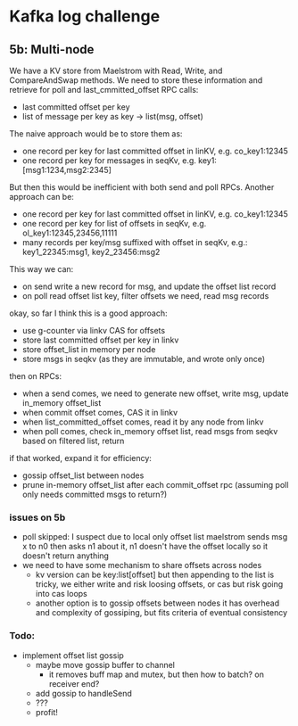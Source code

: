 # Kafka log challenge

## 5b: Multi-node

We have a KV store from Maelstrom with Read, Write, and CompareAndSwap methods.
We need to store these information and retrieve for poll and last_cmmitted_offset RPC calls:
* last committed offset per key
* list of message per key as key -> list(msg, offset)

The naive approach would be to store them as:
* one record per key for last committed offset in linKV, e.g. co_key1:12345
* one record per key for messages in seqKv, e.g. key1:[msg1:1234,msg2:2345]

But then this would be inefficient with both send and poll RPCs.
Another approach can be:
* one record per key for last committed offset in linKV, e.g. co_key1:12345
* one record per key for list of offsets in seqKv, e.g. ol_key1:12345,23456,11111
* many records per key/msg suffixed with offset in seqKv, e.g.: key1_22345:msg1, key2_23456:msg2

This way we can:
* on send write a new record for msg, and update the offset list record
* on poll read offset list key, filter offsets we need, read msg records

okay, so far I think this is a good approach:
* use g-counter via linkv CAS for offsets
* store last committed offset per key in linkv
* store offset_list in memory per node
* store msgs in seqkv (as they are immutable, and wrote only once)

then on RPCs:
* when a send comes, we need to generate new offset, write msg, update in_memory offset_list
* when commit offset comes, CAS it in linkv
* when list_committed_offset comes, read it by any node from linkv
* when poll comes, check in_memory offset list, read msgs from seqkv based on filtered list, return

if that worked, expand it for efficiency:
* gossip offset_list between nodes
* prune in-memory offset_list after each commit_offset rpc (assuming poll only needs committed msgs to return?)

### issues on 5b

* poll skipped: I suspect due to local only offset list
  maelstrom sends msg x to n0
  then asks n1 about it, n1 doesn't have the offset locally so it doesn't return anything
* we need to have some mechanism to share offsets across nodes
  * kv version can be key:list[offset]
    but then appending to the list is tricky, we either write and risk loosing offsets, or cas but risk going into cas loops
  * another option is to gossip offsets between nodes
    it has overhead and complexity of gossiping, but fits criteria of eventual consistency


### Todo:

* implement offset list gossip
  * maybe move gossip buffer to channel
    * it removes buff map and mutex, but then how to batch? on receiver end?
  * add gossip to handleSend
  * ???
  * profit!

